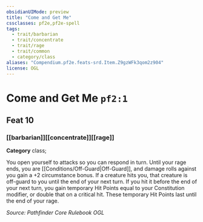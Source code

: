 ```yaml
---
obsidianUIMode: preview
title: "Come and Get Me"
cssclasses: pf2e,pf2e-spell
tags:
  - trait/barbarian
  - trait/concentrate
  - trait/rage
  - trait/common
  - category/class
aliases: "Compendium.pf2e.feats-srd.Item.Z9gzWFk3qom2z904"
license: OGL
---
```

# Come and Get Me `pf2:1`
## Feat 10
### [[barbarian]][[concentrate]][[rage]]

**Category** class; 




You open yourself to attacks so you can respond in turn. Until your rage ends, you are [[Conditions/Off-Guard|Off-Guard]], and damage rolls against you gain a +2 circumstance bonus. If a creature hits you, that creature is off-guard to you until the end of your next turn. If you hit it before the end of your next turn, you gain temporary Hit Points equal to your Constitution modifier, or double that on a critical hit. These temporary Hit Points last until the end of your rage.

*Source: Pathfinder Core Rulebook*
*OGL*